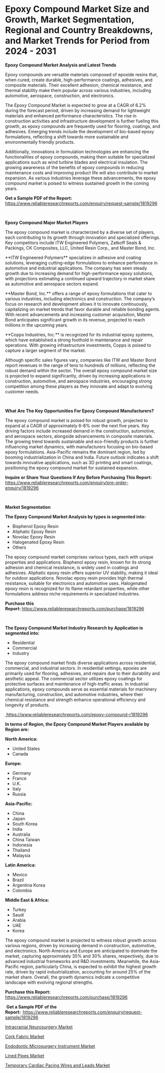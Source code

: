 <p><h1>Epoxy Compound Market Size and Growth, Market Segmentation, Regional and Country Breakdowns, and Market Trends for Period from 2024 -  2031</h1></p><p><strong>Epoxy Compound Market Analysis and Latest Trends</strong></p>
<p><p>Epoxy compounds are versatile materials composed of epoxide resins that, when cured, create durable, high-performance coatings, adhesives, and composite materials. Their excellent adhesion, chemical resistance, and thermal stability make them popular across various industries, including automotive, aerospace, construction, and electronics. </p><p>The Epoxy Compound Market is expected to grow at a CAGR of 6.2% during the forecast period, driven by increasing demand for lightweight materials and enhanced performance characteristics. The rise in construction activities and infrastructure development is further fueling this growth, as epoxy compounds are frequently used for flooring, coatings, and adhesives. Emerging trends include the development of bio-based epoxy formulations, reflecting a shift towards more sustainable and environmentally friendly products. </p><p>Additionally, innovations in formulation technologies are enhancing the functionalities of epoxy compounds, making them suitable for specialized applications such as wind turbine blades and electrical insulation. The growing awareness of the benefits of epoxy compounds in reducing maintenance costs and improving product life will also contribute to market expansion. As various industries leverage these advancements, the epoxy compound market is poised to witness sustained growth in the coming years.</p></p>
<p><strong>Get a Sample PDF of the Report:&nbsp;</strong> <a href="https://www.reliableresearchreports.com/enquiry/request-sample/1819296?utm_campaign=8&utm_medium=2&utm_source=Github&utm_content=ia&utm_term=10112024&utm_id=epoxy-compound">https://www.reliableresearchreports.com/enquiry/request-sample/1819296</a></p>
<p>&nbsp;</p>
<p><strong>Epoxy Compound Major Market Players</strong></p>
<p><p>The epoxy compound market is characterized by a diverse set of players, each contributing to its growth through innovation and specialized offerings. Key competitors include ITW Engineered Polymers, Zatkoff Seals & Packings, CK Composites, LLC, United Resin Corp., and Master Bond, Inc.</p><p>**ITW Engineered Polymers** specializes in adhesive and coating solutions, leveraging cutting-edge formulations to enhance performance in automotive and industrial applications. The company has seen steady growth due to increasing demand for high-performance epoxy solutions, with projections estimating a continued upward trajectory in market share as automotive and aerospace sectors expand.</p><p>**Master Bond, Inc.** offers a range of epoxy formulations that cater to various industries, including electronics and construction. The company’s focus on research and development allows it to innovate continuously, capitalizing on market trends that favor durable and reliable bonding agents. With recent advancements and increasing customer acquisition, Master Bond anticipates significant growth in its revenue, projected to reach millions in the upcoming years.</p><p>**Copps Industries, Inc.** is recognized for its industrial epoxy systems, which have established a strong foothold in maintenance and repair operations. With growing infrastructure investments, Copps is poised to capture a larger segment of the market.</p><p>Although specific sales figures vary, companies like ITW and Master Bond report revenues in the range of tens to hundreds of millions, reflecting the robust demand within the sector. The overall epoxy compound market size is projected to expand significantly, driven by increasing applications in construction, automotive, and aerospace industries, encouraging strong competition among these players as they innovate and adapt to evolving customer needs.</p></p>
<p>&nbsp;</p>
<p><strong>What Are The Key Opportunities For Epoxy Compound Manufacturers?</strong></p>
<p><p>The epoxy compound market is poised for robust growth, projected to expand at a CAGR of approximately 6-8% over the next five years. Key driving factors include increased demand in the construction, automotive, and aerospace sectors, alongside advancements in composite materials. The growing trend towards sustainable and eco-friendly products is further influencing market dynamics, with manufacturers focusing on bio-based epoxy formulations. Asia-Pacific remains the dominant region, led by booming industrialization in China and India. Future outlook indicates a shift towards innovative applications, such as 3D printing and smart coatings, positioning the epoxy compound market for sustained expansion.</p></p>
<p><strong>Inquire or Share Your Questions If Any Before Purchasing This Report:</strong> <a href="https://www.reliableresearchreports.com/enquiry/pre-order-enquiry/1819296?utm_campaign=8&utm_medium=2&utm_source=Github&utm_content=ia&utm_term=10112024&utm_id=epoxy-compound">https://www.reliableresearchreports.com/enquiry/pre-order-enquiry/1819296</a></p>
<p>&nbsp;</p>
<p><strong>Market Segmentation</strong></p>
<p><strong>The Epoxy Compound Market Analysis by types is segmented into:</strong></p>
<p><ul><li>Bisphenol Epoxy Resin</li><li>Aliphatic Epoxy Resin</li><li>Novolac Epoxy Resin</li><li>Halogenated Epoxy Resin</li><li>Others</li></ul></p>
<p><p>The epoxy compound market comprises various types, each with unique properties and applications. Bisphenol epoxy resin, known for its strong adhesion and chemical resistance, is widely used in coatings and adhesives. Aliphatic epoxy resin offers superior UV stability, making it ideal for outdoor applications. Novolac epoxy resin provides high thermal resistance, suitable for electronics and automotive uses. Halogenated epoxy resin is recognized for its flame retardant properties, while other formulations address niche requirements in specialized industries.</p></p>
<p><strong>Purchase this Report:&nbsp;</strong><a href="https://www.reliableresearchreports.com/purchase/1819296?utm_campaign=8&utm_medium=2&utm_source=Github&utm_content=ia&utm_term=10112024&utm_id=epoxy-compound">https://www.reliableresearchreports.com/purchase/1819296</a></p>
<p>&nbsp;</p>
<p><strong>The Epoxy Compound Market Industry Research by Application is segmented into:</strong></p>
<p><ul><li>Residential</li><li>Commercial</li><li>Industry</li></ul></p>
<p><p>The epoxy compound market finds diverse applications across residential, commercial, and industrial sectors. In residential settings, epoxies are primarily used for flooring, adhesives, and repairs due to their durability and aesthetic appeal. The commercial sector utilizes epoxy coatings for protective surfaces and maintenance of high-traffic areas. In industrial applications, epoxy compounds serve as essential materials for machinery manufacturing, construction, and automotive industries, where their chemical resistance and strength enhance operational efficiency and longevity of products.</p></p>
<p><a href="https://www.reliableresearchreports.com/epoxy-compound-r1819296?utm_campaign=8&utm_medium=2&utm_source=Github&utm_content=ia&utm_term=10112024&utm_id=epoxy-compound">&nbsp;https://www.reliableresearchreports.com/epoxy-compound-r1819296</a></p>
<p><strong>In terms of Region, the Epoxy Compound Market Players available by Region are:</strong></p>
<p>
    <p> <strong> North America: </strong>
        <ul>
            <li>United States</li>
            <li>Canada</li>
        </ul>
        </p> 
    <p> <strong> Europe: </strong>
        <ul>
            <li>Germany</li>
            <li>France</li>
            <li>U.K.</li>
            <li>Italy</li>
            <li>Russia</li>
        </ul>
        </p> 
    <p> <strong> Asia-Pacific: </strong>
        <ul>
            <li>China</li>
            <li>Japan</li>
            <li>South Korea</li>
            <li>India</li>
            <li>Australia</li>
            <li>China Taiwan</li>
            <li>Indonesia</li>
            <li>Thailand</li>
            <li>Malaysia</li>
        </ul>
        </p> 
    <p> <strong> Latin America: </strong>
        <ul>
            <li>Mexico</li>
            <li>Brazil</li>
            <li>Argentina Korea</li>
            <li>Colombia</li>
        </ul>
        </p> 
    <p> <strong> Middle East & Africa: </strong>
        <ul>
            <li>Turkey</li>
            <li>Saudi</li>
            <li>Arabia</li>
            <li>UAE</li>
            <li>Korea</li>
        </ul>
    </p>
    </p>
<p><p>The epoxy compound market is projected to witness robust growth across various regions, driven by increasing demand in construction, automotive, and electronics. North America and Europe are anticipated to dominate the market, capturing approximately 35% and 30% shares, respectively, due to advanced industrial frameworks and R&D investments. Meanwhile, the Asia-Pacific region, particularly China, is expected to exhibit the highest growth rate, driven by rapid industrialization, accounting for around 25% of the market share. Overall, the growth dynamics indicate a competitive landscape with evolving regional strengths.</p></p>
<p><strong>Purchase this Report: </strong><a href="https://www.reliableresearchreports.com/purchase/1819296?utm_campaign=8&utm_medium=2&utm_source=Github&utm_content=ia&utm_term=10112024&utm_id=epoxy-compound">https://www.reliableresearchreports.com/purchase/1819296</a></p>
<p>&nbsp;<strong>Get a Sample PDF of the Report:&nbsp;&nbsp;</strong><a href="https://www.reliableresearchreports.com/enquiry/request-sample/1819296?utm_campaign=8&utm_medium=2&utm_source=Github&utm_content=ia&utm_term=10112024&utm_id=epoxy-compound">https://www.reliableresearchreports.com/enquiry/request-sample/1819296</a></p>
<p><strong></strong></p>
<p><p><a href="https://github.com/loftinirkaakcsu/Market-Research-Report-List-1/blob/main/intracranial-neurosurgery-market.md?utm_campaign=8&utm_medium=2&utm_source=Github&utm_content=ia&utm_term=10112024&utm_id=epoxy-compound">Intracranial Neurosurgery Market</a></p><p><a href="https://github.com/stumpefzclearez/Market-Research-Report-List-1/blob/main/cork-fabric-market.md?utm_campaign=8&utm_medium=2&utm_source=Github&utm_content=ia&utm_term=10112024&utm_id=epoxy-compound">Cork Fabric Market</a></p><p><a href="https://issuu.com/reportprime-2/docs/endodontic-microsurgery-instrument-_2b42bbe768e126?utm_campaign=8&utm_medium=2&utm_source=Github&utm_content=ia&utm_term=10112024&utm_id=epoxy-compound">Endodontic Microsurgery Instrument Market</a></p><p><a href="https://www.linkedin.com/pulse/insights-lined-pipes-industry-market-financial-status-5pdme?utm_campaign=8&utm_medium=2&utm_source=Github&utm_content=ia&utm_term=10112024&utm_id=epoxy-compound">Lined Pipes Market</a></p><p><a href="https://issuu.com/reportprime-2/docs/temporary-cardiac-pacing-wires-and-_5e38afb54acf0f?utm_campaign=8&utm_medium=2&utm_source=Github&utm_content=ia&utm_term=10112024&utm_id=epoxy-compound">Temporary Cardiac Pacing Wires and Leads Market</a></p></p>